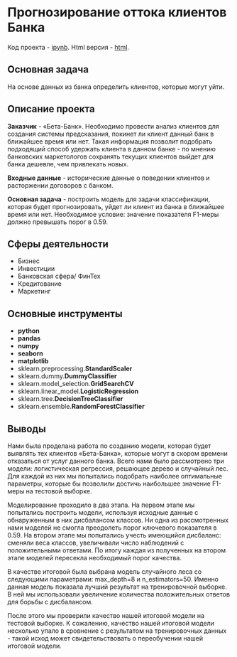 # Прогнозирование оттока клиентов Банка
Код проекта - [ipynb][1]. Html версия - [html][2].

[1]: https://github.com/ElizavetaKondratenko/yandex-praktikum-ds-projects/blob/main/07-%D0%BF%D1%80%D0%BE%D0%B3%D0%BD%D0%BE%D0%B7%D0%B8%D1%80%D0%BE%D0%B2%D0%B0%D0%BD%D0%B8%D0%B5-%D0%BE%D1%82%D1%82%D0%BE%D0%BA%D0%B0-%D0%BA%D0%BB%D0%B8%D0%B5%D0%BD%D1%82%D0%BE%D0%B2-%D0%B1%D0%B0%D0%BD%D0%BA%D0%B0/P7-bank-churn-prediction.ipynb
[2]: https://github.com/ElizavetaKondratenko/yandex-praktikum-ds-projects/blob/main/07-%D0%BF%D1%80%D0%BE%D0%B3%D0%BD%D0%BE%D0%B7%D0%B8%D1%80%D0%BE%D0%B2%D0%B0%D0%BD%D0%B8%D0%B5-%D0%BE%D1%82%D1%82%D0%BE%D0%BA%D0%B0-%D0%BA%D0%BB%D0%B8%D0%B5%D0%BD%D1%82%D0%BE%D0%B2-%D0%B1%D0%B0%D0%BD%D0%BA%D0%B0/P7-bank-churn-prediction.html

## Основная задача

На основе данных из банка определить клиентов, которые могут уйти. 

## Описание проекта

**Заказчик** - «Бета-Банк». Необходимо провести анализ клиентов для создания системы предсказания, покинет ли клиент данный банк в ближайшее время или нет. Такая информация позволит подобрать подходящий способ удержать клиента в данном банке - по мнению банковских маркетологов сохранять текущих клиентов выйдет для банка дешевле, чем привлекать новых.

**Входные данные** - исторические данные о поведении клиентов и расторжении договоров с банком.

**Основная задача** - построить модель для задачи классификации, которая будет прогнозировать, уйдет ли клиент из банка в ближайшее время или нет. Необходимое условие: значение показателя F1-меры должно превышать порог в 0.59.

## Сферы деятельности

* Бизнес
* Инвестиции
* Банковская сфера/ ФинТех
* Кредитование
* Маркетинг

## Основные инструменты

- **python**
- **pandas**
- **numpy**
- **seaborn**
- **matplotlib**
- sklearn.preprocessing.**StandardScaler**
- sklearn.dummy.**DummyClassifier**
- sklearn.model_selection.**GridSearchCV**
- sklearn.linear_model.**LogisticRegression**
- sklearn.tree.**DecisionTreeClassifier**
- sklearn.ensemble.**RandomForestClassifier**


## Выводы

Нами была проделана работа по созданию модели, которая будет выявлять тех клиентов «Бета-Банка», которые могут в скором времени отказаться от услуг данного банка. Всего нами было рассмотрено три модели: логистическая регрессия, решающее дерево и случайный лес. Для каждой из них мы попытались подобрать наиболее оптимальные параметры, которые бы позволили достичь наибольшее значение F1-меры на тестовой выборке.

Моделирование проходило в два этапа. На первом этапе мы попытались построить модели, используя исходные данные с обнаруженным в них дисбалансом классов. Ни одна из рассмотренных нами моделей не смогла преодолеть порог ключевого показателя в 0.59. На втором этапе мы попытались учесть имеющийся дисбаланс: сменяли веса классов, увеличивали число наблюдений с положительными ответами. По итогу каждая из полученных на втором этапе моделей пересекла необходимый порог качества.

В качестве итоговой была выбрана модель случайного леса со следующими параметрами: max_depth=8 и n_estimators=50. Именно данная модель показала лучший результат на тренировочной выборке. В ней мы использовали увеличение количества положительных ответов для борьбы с дисбалансом.

После этого мы проверили качество нашей итоговой модели на тестовой выборке. К сожалению, качество нашей итоговой модели несколько упало в сровнение с результатом на тренировочных данных - такой исход может свидетельствовать о переобучении нашей итоговой модели.

